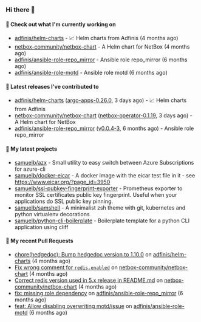 ### Hi there 👋

#### 👷 Check out what I'm currently working on

- [adfinis/helm-charts](https://github.com/adfinis/helm-charts) - 📈 Helm charts from Adfinis (4 months ago)
- [netbox-community/netbox-chart](https://github.com/netbox-community/netbox-chart) - A Helm chart for NetBox (4 months ago)
- [adfinis/ansible-role-repo_mirror](https://github.com/adfinis/ansible-role-repo_mirror) - Ansible role repo_mirror (6 months ago)
- [adfinis/ansible-role-motd](https://github.com/adfinis/ansible-role-motd) - Ansible role motd (6 months ago)

#### 🔭 Latest releases I've contributed to

- [adfinis/helm-charts](https://github.com/adfinis/helm-charts) ([argo-apps-0.26.0](https://github.com/adfinis/helm-charts/releases/tag/argo-apps-0.26.0), 3 days ago) - 📈 Helm charts from Adfinis
- [netbox-community/netbox-chart](https://github.com/netbox-community/netbox-chart) ([netbox-operator-0.1.19](https://github.com/netbox-community/netbox-chart/releases/tag/netbox-operator-0.1.19), 3 days ago) - A Helm chart for NetBox
- [adfinis/ansible-role-repo_mirror](https://github.com/adfinis/ansible-role-repo_mirror) ([v0.0.4-3](https://github.com/adfinis/ansible-role-repo_mirror/releases/tag/v0.0.4-3), 6 months ago) - Ansible role repo_mirror

#### 🌱 My latest projects

- [samuelb/azx](https://github.com/samuelb/azx) - Small utility to easy switch between Azure Subscriptions for azure-cli
- [samuelb/docker-eicar](https://github.com/samuelb/docker-eicar) - A docker image with the eicar test file in it - see https://www.eicar.org/?page_id=3950
- [samuelb/ssl-pubkey-fingerprint-exporter](https://github.com/samuelb/ssl-pubkey-fingerprint-exporter) - Prometheus exporter to monitor SSL certificates public key fingerprint. Useful when your applications do SSL public key pinning. 
- [samuelb/samshell](https://github.com/samuelb/samshell) - A minimalist zsh theme with git, kubernetes and python virtualenv decorations
- [samuelb/python-cli-boilerplate](https://github.com/samuelb/python-cli-boilerplate) - Boilerplate template for a python CLI application using cliff

#### 🔨 My recent Pull Requests

- [chore(hedgedoc): Bump hedgedoc version to 1.10.0](https://github.com/adfinis/helm-charts/pull/1313) on [adfinis/helm-charts](https://github.com/adfinis/helm-charts) (4 months ago)
- [Fix wrong comment for `redis.enabled`](https://github.com/netbox-community/netbox-chart/pull/336) on [netbox-community/netbox-chart](https://github.com/netbox-community/netbox-chart) (4 months ago)
- [Correct redis version used in 5.x release in README.md](https://github.com/netbox-community/netbox-chart/pull/319) on [netbox-community/netbox-chart](https://github.com/netbox-community/netbox-chart) (4 months ago)
- [fix: missing role dependency](https://github.com/adfinis/ansible-role-repo_mirror/pull/49) on [adfinis/ansible-role-repo_mirror](https://github.com/adfinis/ansible-role-repo_mirror) (6 months ago)
- [feat: Allow disabling overwriting motd/issue](https://github.com/adfinis/ansible-role-motd/pull/6) on [adfinis/ansible-role-motd](https://github.com/adfinis/ansible-role-motd) (6 months ago)
